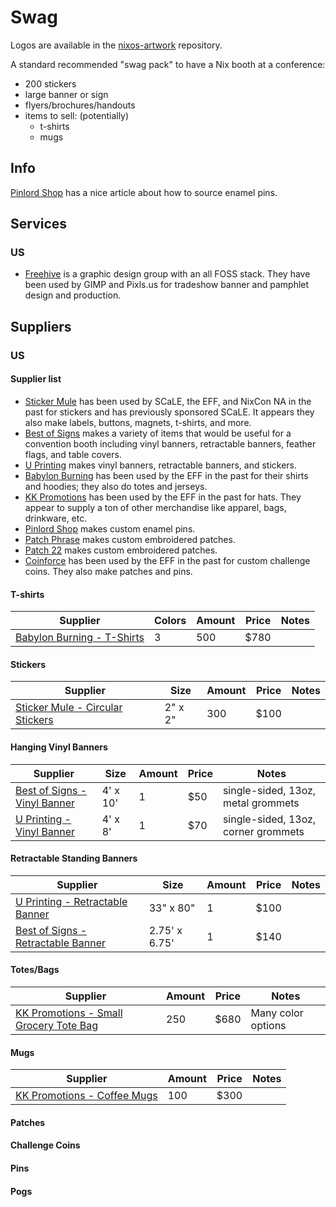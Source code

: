 # Swag

Logos are available in the [nixos-artwork] repository.

A standard recommended "swag pack" to have a Nix booth at a conference:

- 200 stickers
- large banner or sign
- flyers/brochures/handouts
- items to sell: (potentially)
  - t-shirts
  - mugs

## Info

[Pinlord Shop][pinlordshop-article] has a nice article about how to source enamel pins.

## Services

### US

- [Freehive][freehive] is a graphic design group with an all FOSS stack. They have been used by GIMP and Pixls.us for tradeshow banner and pamphlet design and production.

## Suppliers

### US

#### Supplier list

- [Sticker Mule][stickermule] has been used by SCaLE, the EFF, and NixCon NA in the past for stickers and has previously sponsored SCaLE. It appears they also make labels, buttons, magnets, t-shirts, and more.
- [Best of Signs][bestofsigns] makes a variety of items that would be useful for a convention booth including vinyl banners, retractable banners, feather flags, and table covers.
- [U Printing][uprinting] makes vinyl banners, retractable banners, and stickers.
- [Babylon Burning][babylonburning] has been used by the EFF in the past for their shirts and hoodies; they also do totes and jerseys.
- [KK Promotions][kkpromotions] has been used by the EFF in the past for hats. They appear to supply a ton of other merchandise like apparel, bags, drinkware, etc.
- [Pinlord Shop][pinlordshop] makes custom enamel pins.
- [Patch Phrase][patchphrase] makes custom embroidered patches.
- [Patch 22][patch22] makes custom embroidered patches.
- [Coinforce][coinforce] has been used by the EFF in the past for custom challenge coins. They also make patches and pins.

#### T-shirts

  | Supplier                                                 | Colors    | Amount | Price | Notes                             |
  | -------------------------------------------------------- | --------- | ------ | ----- | --------------------------------- |
  | [Babylon Burning - T-Shirts][babylonburning-pricing]     | 3         | 500    | $780  |                                   |

#### Stickers

  | Supplier                                                 | Size      | Amount | Price | Notes                             |
  | -------------------------------------------------------- | --------- | ------ | ----- | --------------------------------- |
  | [Sticker Mule - Circular Stickers][stickermule-circle]   | 2" x 2"   | 300    | $100  |                                   |

#### Hanging Vinyl Banners

  | Supplier                                                 | Size      | Amount | Price | Notes                               |
  | -------------------------------------------------------- | --------- | ------ | ----- | ----------------------------------- |
  | [Best of Signs - Vinyl Banner][bestofsigns-vinyl]        | 4' x 10'  | 1      | $50   | single-sided, 13oz, metal grommets  |
  | [U Printing - Vinyl Banner][uprinting-vinyl]             | 4' x 8'   | 1      | $70   | single-sided, 13oz, corner grommets |

#### Retractable Standing Banners

  | Supplier                                                      | Size          | Amount | Price | Notes                             |
  | ------------------------------------------------------------- | ------------- | ------ | ----- | --------------------------------- |
  | [U Printing - Retractable Banner][uprinting-retractable]      | 33" x 80"     | 1      | $100  |                                   |
  | [Best of Signs - Retractable Banner][bestofsigns-retractable] | 2.75' x 6.75' | 1      | $140  |                                   |
  
#### Totes/Bags

  | Supplier                                                                    | Amount | Price | Notes                             |
  | --------------------------------------------------------------------------- | ------ | ----- | --------------------------------- |
  | [KK Promotions - Small Grocery Tote Bag][kkpromotions-smallgrocerytotebags] | 250    | $680  | Many color options                |

#### Mugs

  | Supplier                                                                    | Amount | Price | Notes                             |
  | --------------------------------------------------------------------------- | ------ | ----- | --------------------------------- |
  | [KK Promotions - Coffee Mugs][kkpromotions-coffeemug]                       | 100    | $300  |                                   |

#### Patches

#### Challenge Coins

#### Pins

#### Pogs

[nixos-artwork]: https://github.com/NixOS/nixos-artwork/

[stickermule]: https://www.stickermule.com/
[stickermule-circle]: https://www.stickermule.com/products/circle-stickers

[bestofsigns]: https://www.bestofsigns.com/
[bestofsigns-vinyl]: https://www.bestofsigns.com/vinyl-banners.html
[bestofsigns-retractable]: https://www.bestofsigns.com/retractable-rollup-banner-stands.html

[uprinting]: https://www.uprinting.com/
[uprinting-retractable]: https://www.uprinting.com/retractable-banner-stands.html
[uprinting-vinyl]: https://www.uprinting.com/vinyl-banner.html

[babylonburning]: https://www.babylontee.com/our-story
[babylonburning-pricing]: https://www.babylontee.com/pricing

[kkpromotions]: https://www.kkpromos.com/
[kkpromotions-smallgrocerytotebags]: https://www.kkpromos.com/ProductDetails/?productId=555089102&pfpAdId=500031629&pfpAdIndex=2&imageId=314541968&tab=Tile&referrerPage=ProductResults&refPgId=530525223&referrerModule=PRDREB
[kkpromotions-coffeemug]: https://www.kkpromos.com/ProductDetails/?productId=554928550&imageId=311076248&tab=Tile&referrerPage=ProductResults&refPgId=530525223&referrerModule=PRDREB

[pinlordshop]: https://www.pinlordshop.com/
[pinlordshop-article]: https://www.pinlordshop.com/blogs/the-ultimate-guide-to-making-and-selling-enamel-pins/the-best-custom-enamel-pin-manufacturers-and-how-to-work-with-them

[patchphrase]: https://patchphrase.com/

[patch22]: https://www.patch22.net/

[coinforce]: https://www.coinforce.com/

[freehive]: https://freehive.com/
